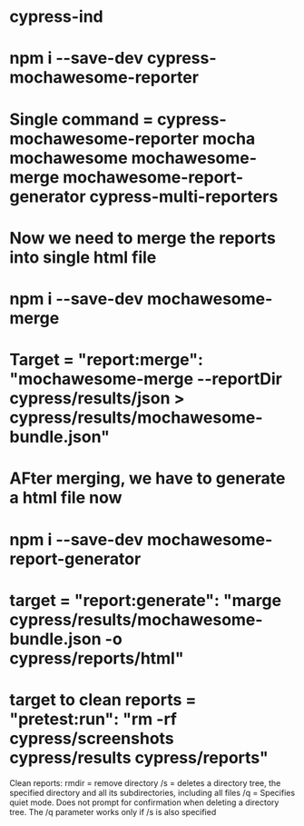 # cypress-ind
# npm i --save-dev cypress-mochawesome-reporter
# Single command = cypress-mochawesome-reporter mocha mochawesome mochawesome-merge mochawesome-report-generator cypress-multi-reporters


# Now we need to merge the reports into single html file
# npm i --save-dev mochawesome-merge
# Target = "report:merge": "mochawesome-merge --reportDir cypress/results/json > cypress/results/mochawesome-bundle.json"

# AFter merging, we have to generate a html file now
# npm i --save-dev mochawesome-report-generator
# target = "report:generate": "marge cypress/results/mochawesome-bundle.json -o cypress/reports/html"

# target to clean reports = "pretest:run": "rm -rf cypress/screenshots cypress/results cypress/reports"


Clean reports:
rmdir = remove directory
/s = deletes a directory tree, the specified directory and all its subdirectories, including all files
/q = Specifies quiet mode. Does not prompt for confirmation when deleting a directory tree. The /q parameter works only if /s is also specified




